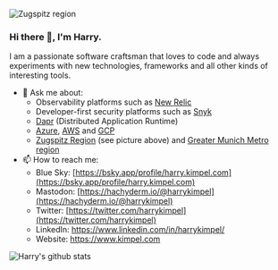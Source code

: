 ![Zugspitz region](background-summer-web.jpg)

### Hi there 👋, I'm Harry.

I am a passionate software craftsman that loves to code and always experiments with new technologies, frameworks and all other kinds of interesting tools.

- 💬 Ask me about:
     - Observability platforms such as [New Relic](https://www.newrelic.com)
     - Developer-first security platforms such as [Snyk](https://snyk.io/)
     - [Dapr](https://dapr.io/) (Distributed Application Runtime)
     - [Azure](https://azure.microsoft.com/en-us/), [AWS](https://aws.amazon.com/) and [GCP](https://cloud.google.com/)
     - [Zugspitz Region](https://www.zugspitz-region.de/) (see picture above) and [Greater Munich Metro region](https://www.metropolregion-muenchen.eu/)
- 📫 How to reach me:
     - Blue Sky: [https://bsky.app/profile/harry.kimpel.com](https://bsky.app/profile/harry.kimpel.com)
     - Mastodon: [https://hachyderm.io/@harrykimpel](https://hachyderm.io/@harrykimpel)
     - Twitter: [https://twitter.com/harrykimpel](https://twitter.com/harrykimpel)
     - LinkedIn: https://www.linkedin.com/in/harrykimpel/
     - Website: https://www.kimpel.com

![Harry's github stats](https://github-readme-stats.vercel.app/api?username=harrykimpel&show_icons=true)
